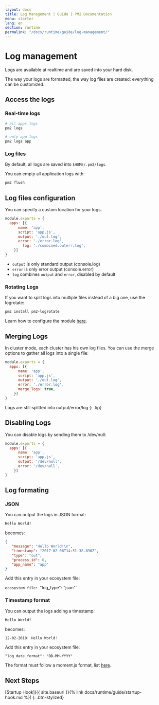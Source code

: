 ```yaml
---
layout: docs
title: Log Management | Guide | PM2 Documentation
menu: starter
lang: en
section: runtime
permalink: "/docs/runtime/guide/log-management/"
---
```


# Log management

Logs are available at realtime and are saved into your hard disk.

The way your logs are formatted, the way log files are created: everything can be customized.

## Access the logs

### Real-time logs

```bash
# all apps logs
pm2 logs

# only app logs
pm2 logs app
```

### Log files

By default, all logs are saved into `$HOME/.pm2/logs`.

You can empty all application logs with:

```bash
pm2 flush
```

## Log files configuration

You can specify a custom location for your logs.

```javascript
module.exports = {
  apps: [{
      name: 'app',
      script: 'app.js',
      output: './out.log',
      error: './error.log',
	    log: './combined.outerr.log',
    }]
}
```

- `output` is only standard output (console.log)
- `error` is only error output (console.error)
- `log` combines `output` and `error`, disabled by default

### Rotating Logs

If you want to split logs into multiple files instead of a big one, use the logrotate:

```bash
pm2 install pm2-logrotate
```

Learn how to configure the module [here](https://github.com/keymetrics/pm2-logrotate).

## Merging Logs

In cluster mode, each cluster has his own log files. You can use the merge options to gather all logs into a single file:

```javascript
module.exports = {
  apps: [{
      name: 'app',
      script: 'app.js',
      output: './out.log',
      error: './error.log',
      merge_logs: true,
    }]
}
```

 Logs are still splitted into output/error/log
{: .tip}

## Disabling Logs

You can disable logs by sending them to /dev/null:

```javascript
module.exports = {
  apps: [{
      name: 'app',
      script: 'app.js',
      output: '/dev/null',
      error: '/dev/null',
    }]
}
```

## Log formating

### JSON

You can output the logs in JSON format:

```bash
Hello World!
```

becomes:

```json
{
   "message": "Hello World!\n",
   "timestamp": "2017-02-06T14:51:38.896Z",
   "type": "out",
   "process_id": 0,
   "app_name": "app"
}
```

Add this entry in your ecosystem file:

`ecosystem file: `"log_type": "json"`

### Timestamp format

You can output the logs adding a timestamp:

```bash
Hello World!
```

becomes:

```bash
12-02-2018: Hello World!
```

Add this entry in your ecosystem file:

`"log_date_format": "DD-MM-YYYY"`

The format must follow a moment.js format, list [here](https://momentjs.com/docs/#/parsing/string-format/).

## Next Steps

[Startup Hook]({{ site.baseurl }}{% link docs/runtime/guide/startup-hook.md %})
{: .btn-stylized}

